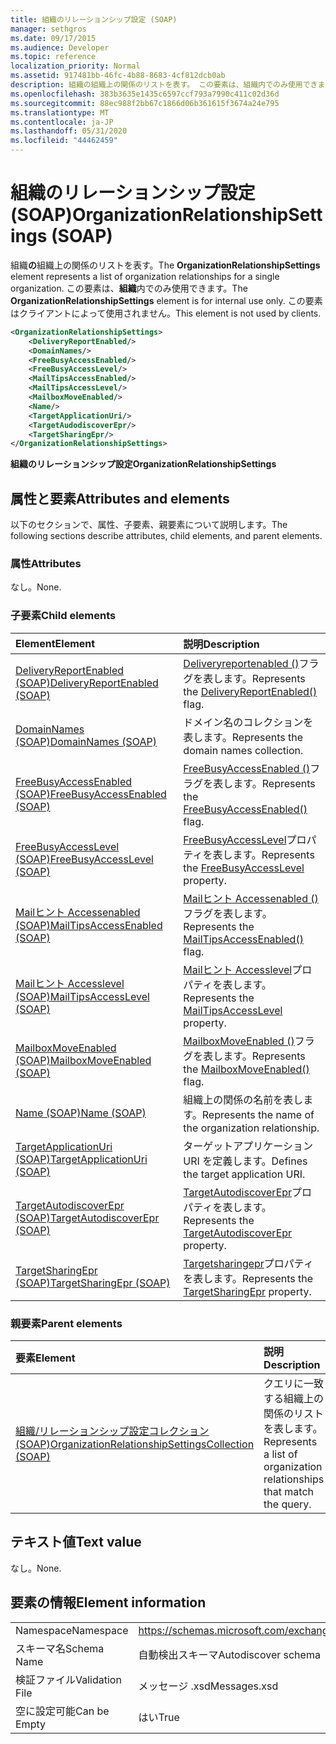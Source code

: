 ```yaml
---
title: 組織のリレーションシップ設定 (SOAP)
manager: sethgros
ms.date: 09/17/2015
ms.audience: Developer
ms.topic: reference
localization_priority: Normal
ms.assetid: 917481bb-46fc-4b88-8683-4cf812dcb0ab
description: 組織の組織上の関係のリストを表す。 この要素は、組織内でのみ使用できます。 この要素はクライアントによって使用されません。
ms.openlocfilehash: 383b3635e1435c6597ccf793a7990c411c02d36d
ms.sourcegitcommit: 88ec988f2bb67c1866d06b361615f3674a24e795
ms.translationtype: MT
ms.contentlocale: ja-JP
ms.lasthandoff: 05/31/2020
ms.locfileid: "44462459"
---
```

# <a name="organizationrelationshipsettings-soap"></a><span data-ttu-id="37bcf-105">組織のリレーションシップ設定 (SOAP)</span><span class="sxs-lookup"><span data-stu-id="37bcf-105">OrganizationRelationshipSettings (SOAP)</span></span>

<span data-ttu-id="37bcf-106">組織**の**組織上の関係のリストを表す。</span><span class="sxs-lookup"><span data-stu-id="37bcf-106">The **OrganizationRelationshipSettings** element represents a list of organization relationships for a single organization.</span></span> <span data-ttu-id="37bcf-107">この要素は、**組織**内でのみ使用できます。</span><span class="sxs-lookup"><span data-stu-id="37bcf-107">The **OrganizationRelationshipSettings** element is for internal use only.</span></span> <span data-ttu-id="37bcf-108">この要素はクライアントによって使用されません。</span><span class="sxs-lookup"><span data-stu-id="37bcf-108">This element is not used by clients.</span></span> 
  
```XML
<OrganizationRelationshipSettings>
    <DeliveryReportEnabled/>
    <DomainNames/>
    <FreeBusyAccessEnabled/>
    <FreeBusyAccessLevel/>
    <MailTipsAccessEnabled/>
    <MailTipsAccessLevel/>
    <MailboxMoveEnabled/>
    <Name/>
    <TargetApplicationUri/>
    <TargetAudodiscoverEpr/>
    <TargetSharingEpr/>
</OrganizationRelationshipSettings>
```

 <span data-ttu-id="37bcf-109">**組織のリレーションシップ設定**</span><span class="sxs-lookup"><span data-stu-id="37bcf-109">**OrganizationRelationshipSettings**</span></span>
## <a name="attributes-and-elements"></a><span data-ttu-id="37bcf-110">属性と要素</span><span class="sxs-lookup"><span data-stu-id="37bcf-110">Attributes and elements</span></span>

<span data-ttu-id="37bcf-111">以下のセクションで、属性、子要素、親要素について説明します。</span><span class="sxs-lookup"><span data-stu-id="37bcf-111">The following sections describe attributes, child elements, and parent elements.</span></span>
  
### <a name="attributes"></a><span data-ttu-id="37bcf-112">属性</span><span class="sxs-lookup"><span data-stu-id="37bcf-112">Attributes</span></span>

<span data-ttu-id="37bcf-113">なし。</span><span class="sxs-lookup"><span data-stu-id="37bcf-113">None.</span></span>
  
### <a name="child-elements"></a><span data-ttu-id="37bcf-114">子要素</span><span class="sxs-lookup"><span data-stu-id="37bcf-114">Child elements</span></span>

|<span data-ttu-id="37bcf-115">**Element**</span><span class="sxs-lookup"><span data-stu-id="37bcf-115">**Element**</span></span>|<span data-ttu-id="37bcf-116">**説明**</span><span class="sxs-lookup"><span data-stu-id="37bcf-116">**Description**</span></span>|
|:-----|:-----|
|[<span data-ttu-id="37bcf-117">DeliveryReportEnabled (SOAP)</span><span class="sxs-lookup"><span data-stu-id="37bcf-117">DeliveryReportEnabled (SOAP)</span></span>](deliveryreportenabled-soap.md) <br/> |<span data-ttu-id="37bcf-118">[Deliveryreportenabled ()](https://msdn.microsoft.com/library/Microsoft.Exchange.SoapWebClient.AutoDiscover.OrganizationRelationshipSettings.DeliveryReportEnabled.aspx)フラグを表します。</span><span class="sxs-lookup"><span data-stu-id="37bcf-118">Represents the [DeliveryReportEnabled()](https://msdn.microsoft.com/library/Microsoft.Exchange.SoapWebClient.AutoDiscover.OrganizationRelationshipSettings.DeliveryReportEnabled.aspx) flag.</span></span>  <br/> |
|[<span data-ttu-id="37bcf-119">DomainNames (SOAP)</span><span class="sxs-lookup"><span data-stu-id="37bcf-119">DomainNames (SOAP)</span></span>](domainnames-soap.md) <br/> |<span data-ttu-id="37bcf-120">ドメイン名のコレクションを表します。</span><span class="sxs-lookup"><span data-stu-id="37bcf-120">Represents the domain names collection.</span></span>  <br/> |
|[<span data-ttu-id="37bcf-121">FreeBusyAccessEnabled (SOAP)</span><span class="sxs-lookup"><span data-stu-id="37bcf-121">FreeBusyAccessEnabled (SOAP)</span></span>](freebusyaccessenabled-soap.md) <br/> |<span data-ttu-id="37bcf-122">[FreeBusyAccessEnabled ()](https://msdn.microsoft.com/library/Microsoft.Exchange.SoapWebClient.AutoDiscover.OrganizationRelationshipSettings.FreeBusyAccessEnabled.aspx)フラグを表します。</span><span class="sxs-lookup"><span data-stu-id="37bcf-122">Represents the [FreeBusyAccessEnabled()](https://msdn.microsoft.com/library/Microsoft.Exchange.SoapWebClient.AutoDiscover.OrganizationRelationshipSettings.FreeBusyAccessEnabled.aspx) flag.</span></span>  <br/> |
|[<span data-ttu-id="37bcf-123">FreeBusyAccessLevel (SOAP)</span><span class="sxs-lookup"><span data-stu-id="37bcf-123">FreeBusyAccessLevel (SOAP)</span></span>](freebusyaccesslevel-soap.md) <br/> |<span data-ttu-id="37bcf-124">[FreeBusyAccessLevel](https://msdn.microsoft.com/library/Microsoft.Exchange.Data.Directory.SystemConfiguration.OrganizationRelationship.FreeBusyAccessLevel.aspx)プロパティを表します。</span><span class="sxs-lookup"><span data-stu-id="37bcf-124">Represents the [FreeBusyAccessLevel](https://msdn.microsoft.com/library/Microsoft.Exchange.Data.Directory.SystemConfiguration.OrganizationRelationship.FreeBusyAccessLevel.aspx) property.</span></span>  <br/> |
|[<span data-ttu-id="37bcf-125">Mailヒント Accessenabled (SOAP)</span><span class="sxs-lookup"><span data-stu-id="37bcf-125">MailTipsAccessEnabled (SOAP)</span></span>](mailtipsaccessenabled-soap.md) <br/> |<span data-ttu-id="37bcf-126">[Mailヒント Accessenabled ()](https://msdn.microsoft.com/library/Microsoft.Exchange.SoapWebClient.AutoDiscover.OrganizationRelationshipSettings.MailTipsAccessEnabled.aspx)フラグを表します。</span><span class="sxs-lookup"><span data-stu-id="37bcf-126">Represents the [MailTipsAccessEnabled()](https://msdn.microsoft.com/library/Microsoft.Exchange.SoapWebClient.AutoDiscover.OrganizationRelationshipSettings.MailTipsAccessEnabled.aspx) flag.</span></span>  <br/> |
|[<span data-ttu-id="37bcf-127">Mailヒント Accesslevel (SOAP)</span><span class="sxs-lookup"><span data-stu-id="37bcf-127">MailTipsAccessLevel (SOAP)</span></span>](mailtipsaccesslevel-soap.md) <br/> |<span data-ttu-id="37bcf-128">[Mailヒント Accesslevel](https://msdn.microsoft.com/library/Microsoft.Exchange.Data.Directory.SystemConfiguration.OrganizationRelationship.MailTipsAccessLevel.aspx)プロパティを表します。</span><span class="sxs-lookup"><span data-stu-id="37bcf-128">Represents the [MailTipsAccessLevel](https://msdn.microsoft.com/library/Microsoft.Exchange.Data.Directory.SystemConfiguration.OrganizationRelationship.MailTipsAccessLevel.aspx) property.</span></span>  <br/> |
|[<span data-ttu-id="37bcf-129">MailboxMoveEnabled (SOAP)</span><span class="sxs-lookup"><span data-stu-id="37bcf-129">MailboxMoveEnabled (SOAP)</span></span>](mailboxmoveenabled-soap.md) <br/> |<span data-ttu-id="37bcf-130">[MailboxMoveEnabled ()](https://msdn.microsoft.com/library/Microsoft.Exchange.SoapWebClient.AutoDiscover.OrganizationRelationshipSettings.MailboxMoveEnabled.aspx)フラグを表します。</span><span class="sxs-lookup"><span data-stu-id="37bcf-130">Represents the [MailboxMoveEnabled()](https://msdn.microsoft.com/library/Microsoft.Exchange.SoapWebClient.AutoDiscover.OrganizationRelationshipSettings.MailboxMoveEnabled.aspx) flag.</span></span>  <br/> |
|[<span data-ttu-id="37bcf-131">Name (SOAP)</span><span class="sxs-lookup"><span data-stu-id="37bcf-131">Name (SOAP)</span></span>](name-soap.md) <br/> |<span data-ttu-id="37bcf-132">組織上の関係の名前を表します。</span><span class="sxs-lookup"><span data-stu-id="37bcf-132">Represents the name of the organization relationship.</span></span>  <br/> |
|[<span data-ttu-id="37bcf-133">TargetApplicationUri (SOAP)</span><span class="sxs-lookup"><span data-stu-id="37bcf-133">TargetApplicationUri (SOAP)</span></span>](targetapplicationuri-soap.md) <br/> |<span data-ttu-id="37bcf-134">ターゲットアプリケーション URI を定義します。</span><span class="sxs-lookup"><span data-stu-id="37bcf-134">Defines the target application URI.</span></span>  <br/> |
|[<span data-ttu-id="37bcf-135">TargetAutodiscoverEpr (SOAP)</span><span class="sxs-lookup"><span data-stu-id="37bcf-135">TargetAutodiscoverEpr (SOAP)</span></span>](targetautodiscoverepr-soap.md) <br/> |<span data-ttu-id="37bcf-136">[TargetAutodiscoverEpr](https://msdn.microsoft.com/library/Microsoft.Exchange.Data.Directory.SystemConfiguration.OrganizationRelationship.TargetAutodiscoverEpr.aspx)プロパティを表します。</span><span class="sxs-lookup"><span data-stu-id="37bcf-136">Represents the [TargetAutodiscoverEpr](https://msdn.microsoft.com/library/Microsoft.Exchange.Data.Directory.SystemConfiguration.OrganizationRelationship.TargetAutodiscoverEpr.aspx) property.</span></span>  <br/> |
|[<span data-ttu-id="37bcf-137">TargetSharingEpr (SOAP)</span><span class="sxs-lookup"><span data-stu-id="37bcf-137">TargetSharingEpr (SOAP)</span></span>](targetsharingepr-soap.md) <br/> |<span data-ttu-id="37bcf-138">[Targetsharingepr](https://msdn.microsoft.com/library/Microsoft.Exchange.Data.Directory.SystemConfiguration.OrganizationRelationship.TargetSharingEpr.aspx)プロパティを表します。</span><span class="sxs-lookup"><span data-stu-id="37bcf-138">Represents the [TargetSharingEpr](https://msdn.microsoft.com/library/Microsoft.Exchange.Data.Directory.SystemConfiguration.OrganizationRelationship.TargetSharingEpr.aspx) property.</span></span>  <br/> |
   
### <a name="parent-elements"></a><span data-ttu-id="37bcf-139">親要素</span><span class="sxs-lookup"><span data-stu-id="37bcf-139">Parent elements</span></span>

|<span data-ttu-id="37bcf-140">**要素**</span><span class="sxs-lookup"><span data-stu-id="37bcf-140">**Element**</span></span>|<span data-ttu-id="37bcf-141">**説明**</span><span class="sxs-lookup"><span data-stu-id="37bcf-141">**Description**</span></span>|
|:-----|:-----|
|[<span data-ttu-id="37bcf-142">組織/リレーションシップ設定コレクション (SOAP)</span><span class="sxs-lookup"><span data-stu-id="37bcf-142">OrganizationRelationshipSettingsCollection (SOAP)</span></span>](organizationrelationshipsettingscollection-soap.md) <br/> |<span data-ttu-id="37bcf-143">クエリに一致する組織上の関係のリストを表します。</span><span class="sxs-lookup"><span data-stu-id="37bcf-143">Represents a list of organization relationships that match the query.</span></span>  <br/> |
   
## <a name="text-value"></a><span data-ttu-id="37bcf-144">テキスト値</span><span class="sxs-lookup"><span data-stu-id="37bcf-144">Text value</span></span>

<span data-ttu-id="37bcf-145">なし。</span><span class="sxs-lookup"><span data-stu-id="37bcf-145">None.</span></span>
  
## <a name="element-information"></a><span data-ttu-id="37bcf-146">要素の情報</span><span class="sxs-lookup"><span data-stu-id="37bcf-146">Element information</span></span>

|||
|:-----|:-----|
|<span data-ttu-id="37bcf-147">Namespace</span><span class="sxs-lookup"><span data-stu-id="37bcf-147">Namespace</span></span>  <br/> |https://schemas.microsoft.com/exchange/2010/Autodiscover  <br/> |
|<span data-ttu-id="37bcf-148">スキーマ名</span><span class="sxs-lookup"><span data-stu-id="37bcf-148">Schema Name</span></span>  <br/> |<span data-ttu-id="37bcf-149">自動検出スキーマ</span><span class="sxs-lookup"><span data-stu-id="37bcf-149">Autodiscover schema</span></span>  <br/> |
|<span data-ttu-id="37bcf-150">検証ファイル</span><span class="sxs-lookup"><span data-stu-id="37bcf-150">Validation File</span></span>  <br/> |<span data-ttu-id="37bcf-151">メッセージ .xsd</span><span class="sxs-lookup"><span data-stu-id="37bcf-151">Messages.xsd</span></span>  <br/> |
|<span data-ttu-id="37bcf-152">空に設定可能</span><span class="sxs-lookup"><span data-stu-id="37bcf-152">Can be Empty</span></span>  <br/> |<span data-ttu-id="37bcf-153">はい</span><span class="sxs-lookup"><span data-stu-id="37bcf-153">True</span></span>  <br/> |
   

